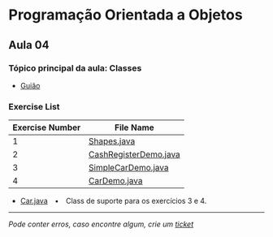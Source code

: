 # Programação Orientada a Objetos
## Aula 04
### Tópico principal da aula: Classes

* [Guião](https://github.com/TiagoRG/uaveiro-leci/tree/master/1ano/2semestre/poo/guides/POO-2021-aula04.pdf)

### Exercise List
| Exercise Number | File Name                                                                                                                        |
|-----------------|----------------------------------------------------------------------------------------------------------------------------------|
| 1               | [Shapes.java](https://github.com/TiagoRG/uaveiro-leci/blob/master/1ano/2semestre/poo/src/aula04/Shapes.java)                     |
| 2               | [CashRegisterDemo.java](https://github.com/TiagoRG/uaveiro-leci/blob/master/1ano/2semestre/poo/src/aula04/CashRegisterDemo.java) |
| 3               | [SimpleCarDemo.java](https://github.com/TiagoRG/uaveiro-leci/blob/master/1ano/2semestre/poo/src/aula04/SimpleCarDemo.java)       |
| 4               | [CarDemo.java](https://github.com/TiagoRG/uaveiro-leci/blob/master/1ano/2semestre/poo/src/aula04/CarDemo.java)                   |
* [Car.java](https://github.com/TiagoRG/uaveiro-leci/blob/master/1ano/2semestre/poo/src/aula04/Car.java)&emsp;&bullet;&emsp;Class de suporte para os exercícios 3 e 4.
---
*Pode conter erros, caso encontre algum, crie um* [*ticket*](https://github.com/TiagoRG/uaveiro-leci/issues/new)
